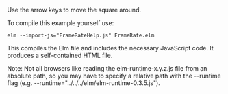 
Use the arrow keys to move the square around.


To compile this example yourself use:

    elm --import-js="FrameRateHelp.js" FrameRate.elm

This compiles the Elm file and includes the necessary JavaScript code.
It produces a self-contained HTML file.


Note: Not all browsers like reading the elm-runtime-x.y.z.js file from
an absolute path, so you may have to specify a relative path with
the --runtime flag (e.g. --runtime="../../../elm/elm-runtime-0.3.5.js").
